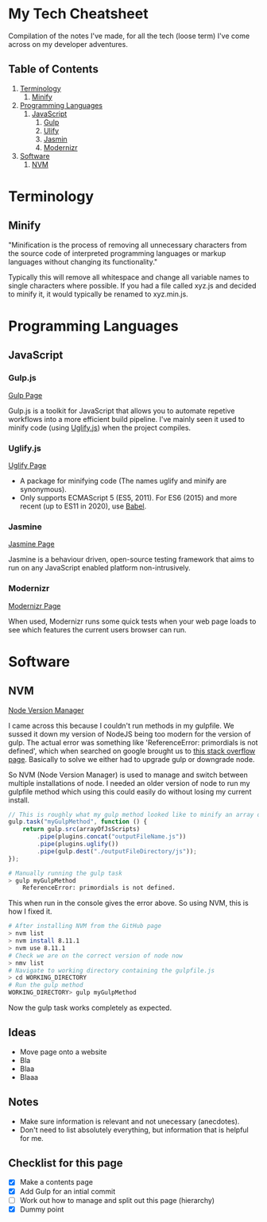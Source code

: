 # My Tech Cheatsheet

Compilation of the notes I've made, for all the tech (loose term) I've come across on my developer adventures.

## Table of Contents
1. [Terminology](#terminology)
    1. [Minify](#minify)
2. [Programming Languages](#programminglanguages)
    1. [JavaScript](#javascript)
        1. [Gulp](#gulp)
        2. [Ulify](#uglify)
        3. [Jasmin](#jasmine)
        4. [Modernizr](#modernizr)
3. [Software](#software)
    1. [NVM](#nvm)

# Terminology <a name="terminology"></a>

## Minify <a name="minify"></a>

"Minification is the process of removing all unnecessary characters from the source code of interpreted programming languages or markup languages without changing its functionality."

Typically this will remove all whitespace and change all variable names to single characters where possible. If you had a file called xyz.js and decided to minify it, it would typically be renamed to xyz.min.js. 

# Programming Languages <a name="programminglanguages"></a>

## JavaScript <a name="javascript"></a>

### Gulp.js <a name="gulp"></a>

[Gulp Page](https://gulpjs.com/)

Gulp.js is a toolkit for JavaScript that allows you to automate repetive workflows into a more efficient build pipeline. I've mainly seen it used to minify code (using [Uglify.js](#uglify)) when the project compiles.

### Uglify.js <a name="uglify"></a>

[Uglify Page](https://www.npmjs.com/package/uglify-js)

- A package for minifying code (The names uglify and minify are synonymous).
- Only supports ECMAScript 5 (ES5, 2011). For ES6 (2015) and more recent (up to ES11 in 2020), use [Babel](https://babeljs.io/).

### Jasmine <a name="jasmine"></a>

[Jasmine Page](https://jasmine.github.io/)

Jasmine is a behaviour driven, open-source testing framework that aims to run on any JavaScript enabled platform non-intrusively.

### Modernizr <a name="modernizr"></a>

[Modernizr Page](https://modernizr.com/)

When used, Modernizr runs some quick tests when your web page loads to see which features the current users browser can run.

# Software <a name="software"></a>

## NVM <a name="nvm"></a>

[Node Version Manager](https://github.com/coreybutler/nvm-windows)

I came across this because I couldn't run methods in my gulpfile. We sussed it down my version of NodeJS being too modern for the version of gulp. The actual error was something like 'ReferenceError: primordials is not defined', which when searched on google brought us to [this stack overflow page](https://stackoverflow.com/questions/55921442/how-to-fix-referenceerror-primordials-is-not-defined-in-node). Basically to solve we either had to upgrade gulp or downgrade node.

So NVM (Node Version Manager) is used to manage and switch between multiple installations of node. I needed an older version of node to run my gulpfile method which using this could easily do without losing my current install.

```javascript
// This is roughly what my gulp method looked like to minify an array of scripts
gulp.task("myGulpMethod", function () {
	return gulp.src(arrayOfJsScripts)
		.pipe(plugins.concat("outputFileName.js"))
		.pipe(plugins.uglify())
		.pipe(gulp.dest("./outputFileDirectory/js"));
});
```

```bash
# Manually running the gulp task
> gulp myGulpMethod
    ReferenceError: primordials is not defined.
```

This when run in the console gives the error above. So using NVM, this is how I fixed it.

```bash
# After installing NVM from the GitHub page
> nvm list
> nvm install 8.11.1
> nvm use 8.11.1
# Check we are on the correct version of node now
> nmv list
# Navigate to working directory containing the gulpfile.js
> cd WORKING_DIRECTORY
# Run the gulp method
WORKING_DIRECTORY> gulp myGulpMethod
```

Now the gulp task works completely as expected.

## Ideas

- Move page onto a website
- Bla
- Blaa
- Blaaa

## Notes

- Make sure information is relevant and not unecessary (anecdotes).
- Don't need to list absolutely everything, but information that is helpful for me.

## Checklist for this page

- [x] Make a contents page
- [x] Add Gulp for an intial commit
- [ ] Work out how to manage and split out this page (hierarchy)
- [x] Dummy point